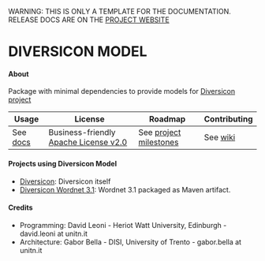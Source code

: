 <p class="josman-to-strip">
WARNING: THIS IS ONLY A TEMPLATE FOR THE DOCUMENTATION. <br/>
RELEASE DOCS ARE ON THE <a href="http://davidleoni.github.io/diversicon/" target="_blank">PROJECT WEBSITE</a>
</p>

# DIVERSICON MODEL


#### About

Package with minimal dependencies to provide models for <a href="https://github.com/diversicon-kb/diversicon" target="_blank">Diversicon project</a>


|**Usage**|**License**|**Roadmap**|**Contributing**|
|-----------|---------|-----------|----------------|
| See [docs](docs) |Business-friendly [Apache License v2.0](LICENSE.txt) | See [project milestones](../../milestones) | See [wiki](../../wiki)|


#### Projects using Diversicon Model

* [Diversicon](https://github.com/diversicon-kb/diversicon): Diversicon itself
* [Diversicon Wordnet 3.1](https://github.com/diversicon-kb/diversicon-wordnet-3.1): Wordnet 3.1 packaged as Maven artifact.


#### Credits

* Programming:  David Leoni - Heriot Watt University, Edinburgh - david.leoni at unitn.it
* Architecture: Gabor Bella - DISI, University of Trento -  gabor.bella at unitn.it
